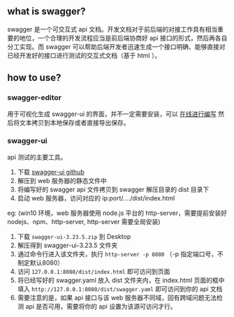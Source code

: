 ## what is swagger?

swagger 是一个可交互式 api 文档。开发文档对于前后端的对接工作具有相当重要的地位，一个合理的开发流程应当是前后端协商好 api 接口的形式，然后再各自分工实现。而 swagger 可以帮助后端开发者迅速生成一个接口明确、能够直接对已经开发好的接口进行测试的交互式文档（基于 html ）。

## how to use?

### swagger-editor

用于可视化生成 swagger-ui 的界面，并不一定需要安装，可以 [在线进行编写](https://swagger.io/tools/swagger-editor/) 然后将文本拷贝到本地保存或者直接导出保存。

### swagger-ui

api 测试的主要工具。

1. 下载 [swagger-ui github](https://github.com/swagger-api/swagger-ui/releases)
2. 解压到 web 服务器的静态文件中
3. 将编写好的 swagger api 文件拷贝到 swagger 解压目录的 dist 目录下
4. 启动 web 服务器，访问对应的 ip:port/..../dist/index.html

eg: (win10 环境，web 服务器使用 node.js 平台的 http-server，需要提前安装好 nodejs、npm、http-server, http-server 需要全局安装)
1. 下载 `swagger-ui-3.23.5.zip` 到 Desktop
2. 解压得到 swagger-ui-3.23.5 文件夹
3. 通过命令行进入该文件夹，执行 `http-server -p 8080` （-p 指定端口号，不制定默认8080）
4. 访问 `127.0.0.1:8080/dist/index.html` 即可访问到页面
5. 将已经写好的 swagger.yaml 放入 dist 文件夹内，在 index.html 页面的框中填入 `http://127.0.0.1:8080/dist/swagger.yaml` 即可访问到你的 api 文档
6. 需要注意的是，如果 api 接口与该 web 服务器不同域，回有跨域问题无法检测 api 是否可用，需要将你的 api 设置为该源可访问才行。
